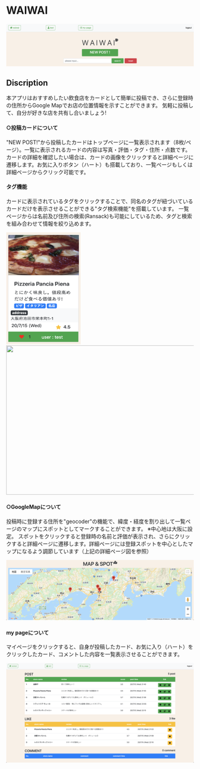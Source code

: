  # WAIWAI
 ![トップページ](https://github.com/T-SGR3u/waiwai/blob/master/%E3%82%B9%E3%82%AF%E3%83%AA%E3%83%BC%E3%83%B3%E3%82%B7%E3%83%A7%E3%83%83%E3%83%88%202020-07-15%201.13.08.png)
 
## Discription
本アプリはおすすめしたい飲食店をカードとして簡単に投稿でき、さらに登録時の住所からGoogle Mapでお店の位置情報を示すことができます。
気軽に投稿して、自分が好きな店を共有し合いましょう!

#### ○投稿カードについて
"NEW POST!"から投稿したカードはトップページに一覧表示されます（8枚/ページ）。一覧に表示されるカードの内容は写真・評価・タグ・住所・点数です。カードの詳細を確認したい場合は、カードの画像をクリックすると詳細ページに遷移します。お気に入りボタン（ハート）も搭載しており、一覧ページもしくは詳細ページからクリック可能です。
#### タグ機能
カードに表示されているタグをクリックすることで、同名のタグが紐づいているカードだけを表示させることができる"タグ検索機能"を搭載しています。
一覧ページからは名前及び住所の検索(Ransack)も可能にしているため、タグと検索を組み合わせて情報を絞り込めます。


<img src="https://github.com/T-SGR3u/waiwai/blob/master/card.png" width="200" height="300">&nbsp;&nbsp;&nbsp;&nbsp;&nbsp;&nbsp;&nbsp;&nbsp; <img src="" width="700" height="400"> 

#### ○GoogleMapについて
投稿時に登録する住所を"geocoder"の機能で、緯度・経度を割り出して一覧ページのマップにスポットとしてマークすることができます。
※中心地は大阪に設定。
スポットをクリックすると登録時の名前と評価が表示され、さらにクリックすると詳細ページに遷移します。詳細ページには登録スポットを中心としたマップになるよう調節しています（上記の詳細ページ図を参照）

<img src="https://github.com/T-SGR3u/waiwai/blob/master/map.png">

#### my pageについて
マイページをクリックすると、自身が投稿したカード、お気に入り（ハート）をクリックしたカード、コメントした内容を一覧表示させることができます。

<img src="https://github.com/T-SGR3u/waiwai/blob/master/my_page.png">
